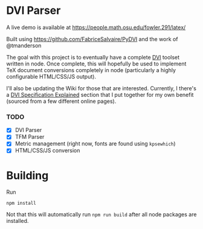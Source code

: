 # DVI Parser

A live demo is available at https://people.math.osu.edu/fowler.291/latex/

Built using https://github.com/FabriceSalvaire/PyDVI and the work of @tmanderson

The goal with this project is to eventually have a complete
[DVI](https://en.wikipedia.org/wiki/Device_independent_file_format) toolset
written in node. Once complete, this will hopefully be used to implement TeX
document conversions completely in node (particularly a highly configurable
HTML/CSS/JS output).

I'll also be updating the Wiki for those that are interested. Currently, I
there's a
[DVI Specification Explained](https://github.com/tmanderson/dvi-parser/wiki/DVI-Specification-Explained)
section that I put together for my own benefit (sourced from a few different
online pages).

### TODO

- [x] DVI Parser
- [x] TFM Parser
- [x] Metric management (right now, fonts are found using `kpsewhich`)
- [x] HTML/CSS/JS conversion

# Building

Run

```
npm install
```

Not that this will automatically run `npm run build` after all node packages are
installed.
